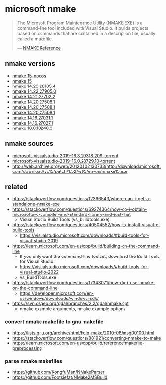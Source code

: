 # microsoft nmake

<blockquote>

The Microsoft Program Maintenance Utility (NMAKE.EXE) is a command-line tool included with Visual Studio.
It builds projects based on commands that are contained in a description file, usually called a makefile.

&mdash; [NMAKE Reference](https://learn.microsoft.com/en-us/cpp/build/reference/nmake-reference)

</blockquote>

## nmake versions

<!--
ls -d sha256/*-nmake-* | while read d; do
  h=$(echo $d | cut -d- -f1)
  v=$(echo $d | cut -d- -f3-)
  echo $v $d
done | sort -V -r | while read v d; do echo "- [nmake $v]($d)"; done 
-->

- [nmake 15-nodos](sha256/0b51a812614c2cd383cd416e098aa0d27f0cb544b8e3df6889ce8e9769e401b2-nmake-15-nodos)
- [nmake 15](sha256/21ac98110e19b2f0d59efaa1cb4807700bed1f6ebb4b74b56783c3b7300edb7c-nmake-15)
- [nmake 14.23.28105.4](sha256/23563b29f3b0e8b7a925a655b810f81e0e67d65a2bff197b1ad6c8021b0b8eea-nmake-14.23.28105.4)
- [nmake 14.22.27905.0](sha256/afe7d921f7abec014217646bf2031b6b1b1cdc58ae6cb56e46eb6cc663443a1f-nmake-14.22.27905.0)
- [nmake 14.21.27702.2](sha256/c43ac12a2500c9491c6d74b9a892d6e4802a9d191a45903cfb57e240203f0e95-nmake-14.21.27702.2)
- [nmake 14.20.27508.1](sha256/ea72cefc022d1211ab44ff459e42329e477d7aac5995a1e1266120ab56b92f97-nmake-14.20.27508.1)
- [nmake 14.20.27508.1](sha256/1f6257610c17232f4215362d1502eb8bce75e1c3a37b1d6a0313983094a71925-nmake-14.20.27508.1)
- [nmake 14.20.27508.1](sha256/ea72cefc022d1211ab44ff459e42329e477d7aac5995a1e1266120ab56b92f97-nmake-14.20.27508.1)
- [nmake 14.16.27031.1](sha256/e7c8d23b9d391301246bd26ed5da92366ea985a0eed2f1987f908cd92f4f131a-nmake-14.16.27031.1)
- [nmake 14.16.27027.1](sha256/73953d22eed9dce5eee02ceccf36c9c804ccfed8e20f926a1a6515a95564a103-nmake-14.16.27027.1)
- [nmake 10.0.10240.3](sha256/cf523313efe8a4d99b0bb6551231d87465ddc404558a5ff34bf123c76309d7ce-nmake-10.0.10240.3)

## nmake sources

- [microsoft-visualstudio-2019-16.3.29318.209-torrent](sources/microsoft-visualstudio-2019-16.3.29318.209-torrent)
- [microsoft-visualstudio-2019-16.0.28729.10-torrent](sources/microsoft-visualstudio-2019-16.0.28729.10-torrent)
- http://web.archive.org/web/20120402130733/http://download.microsoft.com/download/vc15/patch/1.52/w95/en-us/nmake15.exe

## related

- https://stackoverflow.com/questions/12396543/where-can-i-get-a-standalone-nmake-exe
- https://stackoverflow.com/questions/69274364/how-do-i-obtain-microsofts-c-compiler-and-standard-library-and-just-that
   - Visual Studio Build Tools (vs_buildtools.exe)
- https://stackoverflow.com/questions/40504552/how-to-install-visual-c-build-tools
   - https://visualstudio.microsoft.com/downloads/#build-tools-for-visual-studio-2019
- https://learn.microsoft.com/en-us/cpp/build/building-on-the-command-line
   - If you only want the command-line toolset, download the Build Tools for Visual Studio.
   - https://visualstudio.microsoft.com/downloads/#build-tools-for-visual-studio-2022
   - vs_BuildTools.exe
- https://stackoverflow.com/questions/17343071/how-do-i-use-nmake-on-the-command-line
   - https://developer.microsoft.com/en-us/windows/downloads/windows-sdk/
- https://svn.osgeo.org/gdal/branches/2.2/gdal/nmake.opt
   - nmake example arguments, nmake example options

### convert nmake makefile to gnu makefile

- https://lists.gnu.org/archive/html/help-make/2010-08/msg00100.html
- https://stackoverflow.com/questions/881921/converting-nmake-to-make
- https://learn.microsoft.com/en-us/cpp/build/reference/makefile-preprocessing

### parse nmake makefiles

- https://github.com/KongfuMan/NMakeParser
- https://github.com/Footsiefat/NMake2MSBuild
